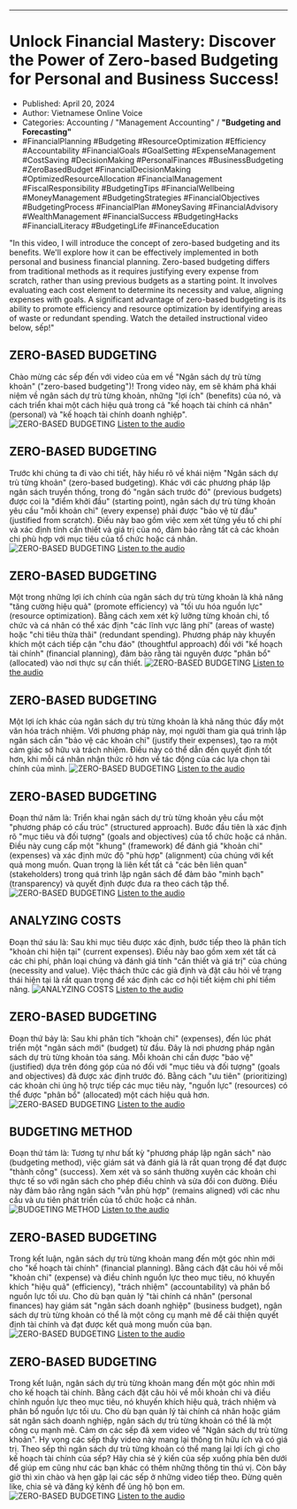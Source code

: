 
---

# Unlock Financial Mastery: Discover the Power of Zero-based Budgeting for Personal and Business Success!

- Published: April 20, 2024
- Author: Vietnamese Online Voice
- Categories: Accounting / "Management Accounting" / **"Budgeting and Forecasting"**
- #FinancialPlanning #Budgeting #ResourceOptimization #Efficiency #Accountability #FinancialGoals #GoalSetting #ExpenseManagement #CostSaving #DecisionMaking #PersonalFinances #BusinessBudgeting #ZeroBasedBudget #FinancialDecisionMaking #OptimizedResourceAllocation #FinancialManagement #FiscalResponsibility #BudgetingTips #FinancialWellbeing #MoneyManagement #BudgetingStrategies #FinancialObjectives #BudgetingProcess #FinancialPlan #MoneySaving #FinancialAdvisory #WealthManagement #FinancialSuccess #BudgetingHacks #FinancialLiteracy #BudgetingLife #FinanceEducation

"In this video, I will introduce the concept of zero-based budgeting and its benefits. We'll explore how it can be effectively implemented in both personal and business financial planning. Zero-based budgeting differs from traditional methods as it requires justifying every expense from scratch, rather than using previous budgets as a starting point. It involves evaluating each cost element to determine its necessity and value, aligning expenses with goals. A significant advantage of zero-based budgeting is its ability to promote efficiency and resource optimization by identifying areas of waste or redundant spending. Watch the detailed instructional video below, sếp!"


## ZERO-BASED BUDGETING

Chào mừng các sếp đến với video của em về "Ngân sách dự trù từng khoản" ("zero-based budgeting")! Trong video này, em sẽ khám phá khái niệm về ngân sách dự trù từng khoản, những "lợi ích" (benefits) của nó, và cách triển khai một cách hiệu quả trong cả "kế hoạch tài chính cá nhân" (personal) và "kế hoạch tài chính doanh nghiệp".
![ZERO-BASED BUDGETING](https://http-archiver-apis-production-80.schnworks.com/storage/images/transitions/2024-04-20/transition-9558591771-Montserrat-SemiBold-880E4F.jpg)
[Listen to the audio](https://http-archiver-apis-production-80.schnworks.com/storage/audio/file-26649662064.mp3)



## ZERO-BASED BUDGETING

Trước khi chúng ta đi vào chi tiết, hãy hiểu rõ về khái niệm "Ngân sách dự trù từng khoản" (zero-based budgeting). Khác với các phương pháp lập ngân sách truyền thống, trong đó "ngân sách trước đó" (previous budgets) được coi là "điểm khởi đầu" (starting point), ngân sách dự trù từng khoản yêu cầu "mỗi khoản chi" (every expense) phải được "bảo vệ từ đầu" (justified from scratch). Điều này bao gồm việc xem xét từng yếu tố chi phí và xác định tính cần thiết và giá trị của nó, đảm bảo rằng tất cả các khoản chi phù hợp với mục tiêu của tổ chức hoặc cá nhân.
![ZERO-BASED BUDGETING](https://http-archiver-apis-production-80.schnworks.com/storage/images/transitions/2024-04-20/transition--52222438756-Montserrat-Bold-303F9F.jpg)
[Listen to the audio](https://http-archiver-apis-production-80.schnworks.com/storage/audio/file-7281837446.mp3)



## ZERO-BASED BUDGETING

Một trong những lợi ích chính của ngân sách dự trù từng khoản là khả năng "tăng cường hiệu quả" (promote efficiency) và "tối ưu hóa nguồn lực" (resource optimization). Bằng cách xem xét kỹ lưỡng từng khoản chi, tổ chức và cá nhân có thể xác định "các lĩnh vực lãng phí" (areas of waste) hoặc "chi tiêu thừa thãi" (redundant spending). Phương pháp này khuyến khích một cách tiếp cận "chu đáo" (thoughtful approach) đối với "kế hoạch tài chính" (financial planning), đảm bảo rằng tài nguyên được "phân bổ" (allocated) vào nơi thực sự cần thiết.
![ZERO-BASED BUDGETING](https://http-archiver-apis-production-80.schnworks.com/storage/images/transitions/2024-04-20/transition-14287585819-Montserrat-SemiBold-9C27B0.jpg)
[Listen to the audio](https://http-archiver-apis-production-80.schnworks.com/storage/audio/file-25446838782.mp3)



## ZERO-BASED BUDGETING

Một lợi ích khác của ngân sách dự trù từng khoản là khả năng thúc đẩy một văn hóa trách nhiệm. Với phương pháp này, mọi người tham gia quá trình lập ngân sách cần "bảo vệ các khoản chi" (justify their expenses), tạo ra một cảm giác sở hữu và trách nhiệm. Điều này có thể dẫn đến quyết định tốt hơn, khi mỗi cá nhân nhận thức rõ hơn về tác động của các lựa chọn tài chính của mình.
![ZERO-BASED BUDGETING](https://http-archiver-apis-production-80.schnworks.com/storage/images/transitions/2024-04-20/transition--30283430353-Montserrat-Black-1A237E.jpg)
[Listen to the audio](https://http-archiver-apis-production-80.schnworks.com/storage/audio/file-1176502640.mp3)



## ZERO-BASED BUDGETING

Đoạn thứ năm là: Triển khai ngân sách dự trù từng khoản yêu cầu một "phương pháp có cấu trúc" (structured approach). Bước đầu tiên là xác định rõ "mục tiêu và đối tượng" (goals and objectives) của tổ chức hoặc cá nhân. Điều này cung cấp một "khung" (framework) để đánh giá "khoản chi" (expenses) và xác định mức độ "phù hợp" (alignment) của chúng với kết quả mong muốn. Quan trọng là liên kết tất cả "các bên liên quan" (stakeholders) trong quá trình lập ngân sách để đảm bảo "minh bạch" (transparency) và quyết định được đưa ra theo cách tập thể.
![ZERO-BASED BUDGETING](https://http-archiver-apis-production-80.schnworks.com/storage/images/transitions/2024-04-20/transition--12262989669-Montserrat-Regular-1A237E.jpg)
[Listen to the audio](https://http-archiver-apis-production-80.schnworks.com/storage/audio/file-29037235968.mp3)



## ANALYZING COSTS

Đoạn thứ sáu là: Sau khi mục tiêu được xác định, bước tiếp theo là phân tích "khoản chi hiện tại" (current expenses). Điều này bao gồm xem xét tất cả các chi phí, phân loại chúng và đánh giá tính "cần thiết và giá trị" của chúng (necessity and value). Việc thách thức các giả định và đặt câu hỏi về trạng thái hiện tại là rất quan trọng để xác định các cơ hội tiết kiệm chi phí tiềm năng.
![ANALYZING COSTS](https://http-archiver-apis-production-80.schnworks.com/storage/images/transitions/2024-04-20/transition-40165789883-Montserrat-Regular-673AB7.jpg)
[Listen to the audio](https://http-archiver-apis-production-80.schnworks.com/storage/audio/file-16546523871.mp3)



## ZERO-BASED BUDGETING

Đoạn thứ bảy là: Sau khi phân tích "khoản chi" (expenses), đến lúc phát triển một "ngân sách mới" (budget) từ đầu. Đây là nơi phương pháp ngân sách dự trù từng khoản tỏa sáng. Mỗi khoản chi cần được "bảo vệ" (justified) dựa trên đóng góp của nó đối với "mục tiêu và đối tượng" (goals and objectives) đã được xác định trước đó. Bằng cách "ưu tiên" (prioritizing) các khoản chi ủng hộ trực tiếp các mục tiêu này, "nguồn lực" (resources) có thể được "phân bổ" (allocated) một cách hiệu quả hơn.
![ZERO-BASED BUDGETING](https://http-archiver-apis-production-80.schnworks.com/storage/images/transitions/2024-04-20/transition--6904669355-Montserrat-Medium-7B1FA2.jpg)
[Listen to the audio](https://http-archiver-apis-production-80.schnworks.com/storage/audio/file-986031705.mp3)



## BUDGETING METHOD

Đoạn thứ tám là: Tương tự như bất kỳ "phương pháp lập ngân sách" nào (budgeting method), việc giám sát và đánh giá là rất quan trọng để đạt được "thành công" (success). Xem xét và so sánh thường xuyên các khoản chi thực tế so với ngân sách cho phép điều chỉnh và sửa đổi con đường. Điều này đảm bảo rằng ngân sách "vẫn phù hợp" (remains aligned) với các nhu cầu và ưu tiên phát triển của tổ chức hoặc cá nhân.
![BUDGETING METHOD](https://http-archiver-apis-production-80.schnworks.com/storage/images/transitions/2024-04-20/transition-21183236650-Montserrat-Medium-512DA8.jpg)
[Listen to the audio](https://http-archiver-apis-production-80.schnworks.com/storage/audio/file-2771202412.mp3)



## ZERO-BASED BUDGETING

Trong kết luận, ngân sách dự trù từng khoản mang đến một góc nhìn mới cho "kế hoạch tài chính" (financial planning). Bằng cách đặt câu hỏi về mỗi "khoản chi" (expense) và điều chỉnh nguồn lực theo mục tiêu, nó khuyến khích "hiệu quả" (efficiency), "trách nhiệm" (accountability) và phân bổ nguồn lực tối ưu. Cho dù bạn quản lý "tài chính cá nhân" (personal finances) hay giám sát "ngân sách doanh nghiệp" (business budget), ngân sách dự trù từng khoản có thể là một công cụ mạnh mẽ để cải thiện quyết định tài chính và đạt được kết quả mong muốn của bạn.
![ZERO-BASED BUDGETING](https://http-archiver-apis-production-80.schnworks.com/storage/images/transitions/2024-04-20/transition--17674143846-Montserrat-Medium-880E4F.jpg)
[Listen to the audio](https://http-archiver-apis-production-80.schnworks.com/storage/audio/file-19328143001.mp3)



## ZERO-BASED BUDGETING

Trong kết luận, ngân sách dự trù từng khoản mang đến một góc nhìn mới cho kế hoạch tài chính. Bằng cách đặt câu hỏi về mỗi khoản chi và điều chỉnh nguồn lực theo mục tiêu, nó khuyến khích hiệu quả, trách nhiệm và phân bổ nguồn lực tối ưu. Cho dù bạn quản lý tài chính cá nhân hoặc giám sát ngân sách doanh nghiệp, ngân sách dự trù từng khoản có thể là một công cụ mạnh mẽ. Cảm ơn các sếp đã xem video về "Ngân sách dự trù từng khoản". Hy vọng các sếp thấy video này mang lại thông tin hữu ích và có giá trị. Theo sếp thì ngân sách dự trù từng khoản có thể mang lại lợi ích gì cho kế hoạch tài chính của sếp? Hãy chia sẻ ý kiến của sếp xuống phía bên dưới để giúp em cũng như các bạn khác có thêm những thông tin thú vị. Còn bây giờ thì xin chào và hẹn gặp lại các sếp ở những video tiếp theo. Đừng quên like, chia sẻ và đăng ký kênh để ủng hộ bọn em.
![ZERO-BASED BUDGETING](https://http-archiver-apis-production-80.schnworks.com/storage/images/transitions/2024-04-20/transition--15458878294-Montserrat-Medium-303F9F.jpg)
[Listen to the audio](https://http-archiver-apis-production-80.schnworks.com/storage/audio/file-79839721084.mp3)

